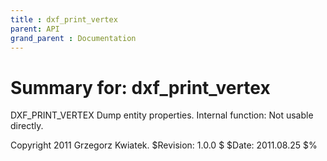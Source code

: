 ```yaml
---
title : dxf_print_vertex
parent: API
grand_parent : Documentation
---
```

# Summary for: **dxf_print_vertex**

DXF_PRINT_VERTEX Dump entity properties.
Internal function: Not usable directly.

Copyright 2011 Grzegorz Kwiatek.
$Revision: 1.0.0 $  $Date: 2011.08.25 $%

